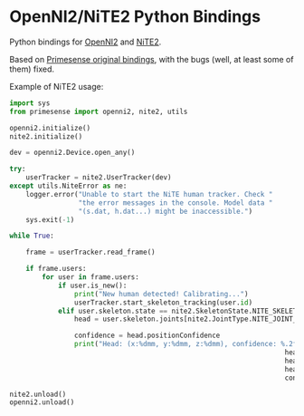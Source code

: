 OpenNI2/NiTE2 Python Bindings
=============================

Python bindings for [OpenNI2](https://github.com/OpenNI/OpenNI2) and
[NiTE2](http://openni.ru/files/nite/).

Based on [Primesense original
bindings](https://pypi.python.org/pypi/primesense/2.2.0.30-5), with the bugs
(well, at least some of them) fixed.

Example of NiTE2 usage:

```python
import sys
from primesense import openni2, nite2, utils

openni2.initialize()
nite2.initialize()

dev = openni2.Device.open_any()

try:
    userTracker = nite2.UserTracker(dev)
except utils.NiteError as ne:
    logger.error("Unable to start the NiTE human tracker. Check "
                 "the error messages in the console. Model data "
                 "(s.dat, h.dat...) might be inaccessible.")
    sys.exit(-1)

while True:

    frame = userTracker.read_frame()

    if frame.users:
        for user in frame.users:
            if user.is_new():
                print("New human detected! Calibrating...")
                userTracker.start_skeleton_tracking(user.id)
            elif user.skeleton.state == nite2.SkeletonState.NITE_SKELETON_TRACKED:
                head = user.skeleton.joints[nite2.JointType.NITE_JOINT_HEAD]

                confidence = head.positionConfidence
                print("Head: (x:%dmm, y:%dmm, z:%dmm), confidence: %.2f" % (
                                                                    head.position.x,
                                                                    head.position.y,
                                                                    head.position.z,
                                                                    confidence))

nite2.unload()
openni2.unload()
```
